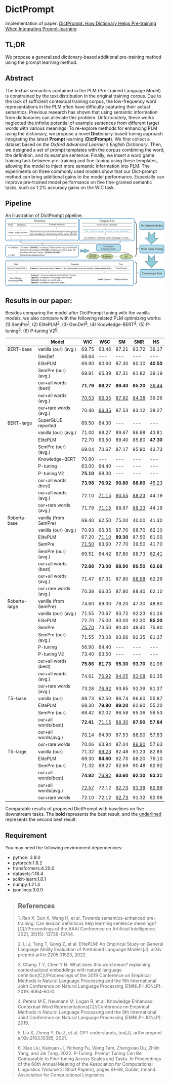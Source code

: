 # DictPrompt
Implementation of paper: [DictPrompt: How Dictionary Helps Pre-training When Integrating Prompt-learning]()

## TL;DR
We propose a generalized dictionary-based additional pre-training method using the prompt learning method.

## Abstract
The textual semantics contained in the PLM (Pre-trained Language Model) is constrained by the text distribution in the original training corpus. Due to the lack of sufficient contextual training corpus, the low-frequency word representations in the PLM often have difficulty capturing their actual semantics. Previous research has shown that using semantic information from dictionaries can alleviate this problem. Unfortunately, these works neglected the infinite potential of example sentences from different target words with various meanings. To re-explore methods for enhancing PLM using the dictionary, we propose a novel **Dict**ionary-based tuning approach integrating the latest **Prompt** learning (**DictPrompt**). We first collect a dataset based on *the Oxford Advanced Learner’s English Dictionary*. Then, we designed a set of prompt templates with the corpus combining the word, the definition, and its example sentence. Finally, we insert a word game training task between pre-training and fine-tuning using these templates, allowing the model to inject more semantic information into PLM. The experiments on three commonly used models show that our Dict-prompt method can bring additional gains to the model performance. Especially can improve pre-trained model performance on five fine-grained semantic tasks, such as 1.2% accuracy gains on the WiC task.

## Pipeline
An illustration of DictPrompt pipeline.
![DictPrompt pipeline](fig/fig2_model_pipeline.jpg "An illustration of DictPrompt pipeline.")

## Results in our paper:
Besides comparing the model after DictPrompt tuning with the vanilla models, we also compare with the following related PLM optimizing works: (1) SemPre<sup><a href="#ref1">1</a></sup>, (2) ElitePLM<sup><a href="#ref2">2</a></sup>, (3) GenDef<sup><a href="#ref3">3</a></sup>, (4) Knowledge-BERT<sup><a href="#ref4">4</a></sup>, (5) P-tuning<sup><a href="#ref5">5</a></sup>, (6) P-tuning V2<sup><a href="#ref6">6</a></sup>.

|               | Model                 | WiC              | WSC              | SM               | SMR              | HS               |
|---------------|-----------------------|------------------|------------------|------------------|------------------|------------------|
| BERT-base     | vanilla (our) (avg.)  | 69.75            | 63.46            | 87.21            | 83.72            | 39.17            |
|               | GenDef                | 68.64            | ---              | ---              | ---              | ---              |
|               | ElitePLM              | 69.90            | 60.60            | 87.30            | 80.10            | **40.50**        |
|               | SemPre (our) (avg.)   | 69.91            | 65.39            | 87.31            | 81.82            | 39.19            |
|               | our+all words (best)  | **71.79**        | **68.27**        | **89.40**        | **85.20**        | <ins>39.44</ins> |
|               | our+all words (avg.)  | <ins>70.53</ins> | <ins>66.35</ins> | <ins>87.92</ins> | <ins>84.38</ins> | 39.26            |
|               | our+rare words (avg.) | 70.46            | <ins>66.35</ins> | 87.53            | 83.12            | 38.27            |
| BERT-large    | SuperGLUE reported    | 69.50            | 64.30            | ---              | ---              | ---              |
|               | vanilla (our) (avg.)  | 71.00            | 68.27            | 89.67            | 86.88            | 43.81            |
|               | ElitePLM              | 72.70            | 63.50            | 89.40            | 85.80            | **47.30**        |
|               | SemPre (our)(avg.)    | 69.04            | 70.67            | 87.17            | 85.90            | 43.73            |
|               | Knowledge-BERT        | 70.90            | ---              | ---              | ---              | ---              |
|               | P-tuning              | 63.00            | 64.40            | ---              | ---              | ---              |
|               | P-tuning V2           | **75.10**        | 68.30            | ---              | ---              | ---              |
|               | our+all words (best)  | **73.98**        | **76.92**        | **90.80**        | **88.80**        | <ins>45.23</ins> |
|               | our+all words (avg.)  | 72.10            | <ins>71.15</ins> | <ins>90.55</ins> | <ins>88.23</ins> | 44.19            |
|               | our+rare words (avg.) | 71.79            | <ins>71.15</ins> | 88.97            | <ins>88.23</ins> | 44.19            |
| Roberta-base  | vanilla (from SemPre) | 69.40            | 62.50            | 75.00            | 40.00            | 41.30            |
|               | vanilla (our) (avg.)  | 70.93            | 66.35            | 87.70            | 88.70            | 62.10            |
|               | ElitePLM              | 67.20            | <ins>71.10</ins> | **89.30**        | 87.50            | 61.00            |
|               | SemPre                | <ins>71.50</ins> | 63.60            | 77.70            | 39.50            | 41.70            |
|               | SemPre (our) (avg.)   | 69.51            | 64.42            | 87.80            | 88.73            | <ins>62.41</ins> |
|               | our+all words (best)  | **72.88**        | **73.08**        | **88.90**        | **89.50**        | **62.68**        |
|               | our+all words (avg.)  | 71.47            | 67.31            | 87.80            | <ins>88.98</ins> | 62.29            |
|               | our+rare words (avg.) | 70.38            | 66.35            | 87.80            | 88.40            | 62.10            |
| Roberta-large | vanilla (from SemPre) | 74.60            | 69.30            | 79.20            | 47.30            | 48.90            |
|               | vanilla (our) (avg.)  | 71.55            | 70.67            | 93.72            | 92.23            | 81.26            |
|               | ElitePLM              | 72.70            | 75.00            | 93.00            | 92.30            | **85.20**        |
|               | SemPre                | <ins>75.70</ins> | 73.50            | 80.40            | 48.40            | 75.90            |
|               | SemPre (our) (avg.)   | 71.55            | 73.08            | 93.66            | 92.35            | 81.27            |
|               | P-tuning              | 56.90            | 64.40            | ---              | ---              | ---              |
|               | P-tuning V2           | 73.40            | 63.50            | ---              | ---              | ---              |
|               | our+all words (best)  | **75.86**        | **81.73**        | **95.30**        | **93.70**        | 81.96            |
|               | our+all words (avg.)  | 74.61            | <ins>76.92</ins> | <ins>94.05</ins> | <ins>93.08</ins> | 81.35            |
|               | our+rare words (avg.) | 73.28            | <ins>76.92</ins> | 93.85            | 92.39            | 81.27            |
| T5-base       | vanilla (our)         | 68.73            | 62.50            | 86.74            | 86.60            | 55.87            |
|               | ElitePLM              | 68.30            | **79.80**        | **89.20**        | 82.90            | 55.20            |
|               | SemPre (our)          | 68.42            | 62.02            | 86.58            | 85.36            | 56.53            |
|               | our+all words(best)   | **72.41**        | <ins>71.15</ins> | <ins>88.30</ins> | **87.90**        | **57.84**        |
|               | our+all words(avg.)   | <ins>70.14</ins> | 64.90            | 87.53            | <ins>86.90</ins> | <ins>57.63</ins> |
|               | our+rare words        | 70.06            | 63.94            | 87.04            | <ins>86.90</ins> | 57.63            |
| T5-large      | vanilla (our)         | 71.32            | <ins>69.23</ins> | 92.48            | 91.23            | 82.85            |
|               | ElitePLM              | 69.30            | **84.60**        | 92.70            | 88.20            | 79.10            |
|               | SemPre (our)          | 71.32            | 68.27            | 92.69            | 90.48            | 82.92            |
|               | our+all words(best)   | **74.92**        | <ins>76.92</ins> | **93.60**        | **92.10**        | **83.21**        |
|               | our+all words(avg.)   | <ins>72.57</ins> | 72.12            | <ins>92.73</ins> | <ins>91.39</ins> | <ins>82.99</ins> |
|               | our+rare words        | 72.10            | 72.12            | <ins>92.73</ins> | 91.32            | 82.96            |

Comparable results of proposed DictPrompt with baselines on five downstream tasks. The **bold** represents the best result, and the <ins>underlined</ins> represents the second best result.

## Requirement
You may need the following environment dependencies:
- python: 3.9.0
- pytorcch:1.8.2
- transformers:4.20.0
- datasets:1.18.4
- scikit-learn:1.0.1
- numpy:1.21.4
- jsonlines:3.0.0

> ## References
> <p name = "ref1">1. Ren X, Sun X, Wang H, et al. Towards semantics-enhanced pre-training: Can lexicon definitions help learning sentence meanings?[C]//Proceedings of the AAAI Conference on Artificial Intelligence. 2021, 35(15): 13736-13744.</p>
> <p name = "ref2">2. Li J, Tang T, Gong Z, et al. ElitePLM: An Empirical Study on General Language Ability Evaluation of Pretrained Language Models[J]. arXiv preprint arXiv:2205.01523, 2022.</p>
> <p name = "ref3">3. Chang T Y, Chen Y N. What does this word mean? explaining contextualized embeddings with natural language definition[C]//Proceedings of the 2019 Conference on Empirical Methods in Natural Language Processing and the 9th International Joint Conference on Natural Language Processing (EMNLP-IJCNLP). 2019: 6064-6070.</p>
> <p name = "ref4">4. Peters M E, Neumann M, Logan R, et al. Knowledge Enhanced Contextual Word Representations[C]//Conference on Empirical Methods in Natural Language Processing and the 9th International Joint Conference on Natural Language Processing (EMNLP-IJCNLP). 2019.</p>
> <p name = "ref5">5. Liu X, Zheng Y, Du Z, et al. GPT understands, too[J]. arXiv preprint arXiv:2103.10385, 2021.</p>
> <p name = "ref6">6. Xiao Liu, Kaixuan Ji, Yicheng Fu, Weng Tam, Zhengxiao Du, Zhilin Yang, and Jie Tang. 2022. P-Tuning: Prompt Tuning Can Be Comparable to Fine-tuning Across Scales and Tasks. In Proceedings of the 60th Annual Meeting of the Association for Computational Linguistics (Volume 2: Short Papers), pages 61–68, Dublin, Ireland. Association for Computational Linguistics.</p>